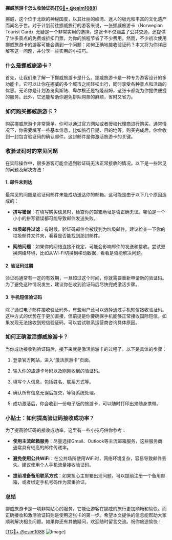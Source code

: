 **挪威旅游卡怎么收验证码[[TG💪+ @esim1088](https://t.me/s/esim1088)]**

挪威，这个位于北欧的神秘国度，以其壮丽的峡湾、迷人的极光和丰富的文化遗产而闻名于世。对于计划前往挪威旅行的游客来说，一张挪威旅游卡（Norwegian Tourist Card）无疑是一个非常实用的选择。这张卡不仅涵盖了公共交通，还提供了许多景点的免费或折扣门票，为你的旅程节省了不少费用。然而，不少初次使用挪威旅游卡的游客可能会遇到一个问题：如何正确地接收验证码？本文将为你详细解答这一问题，并分享一些实用的小技巧。

### 什么是挪威旅游卡？

首先，让我们来了解一下挪威旅游卡是什么。挪威旅游卡是一种专为游客设计的多功能卡，它可以让你在挪威的多个城市之间轻松出行，同时享受各种景点和活动的优惠。无论你是计划游览奥斯陆、卑尔根还是特隆赫姆，这张卡都能为你提供便捷的服务。此外，它还能帮助你避免排队购票的麻烦，省时又省力。

### 如何购买挪威旅游卡？

购买挪威旅游卡非常简单。你可以通过官方网站或者授权代理商进行购买。通常情况下，你需要填写一些基本信息，比如旅行日期、目的地等。购买完成后，你会收到一封包含验证码的确认邮件。这封邮件是你激活旅游卡的关键。

### 收验证码时的常见问题

在实际操作中，很多游客可能会遇到验证码无法正常接收的情况。以下是一些常见的问题及解决方法：

#### 1. 邮件未到达

最常见的问题是验证码邮件未能成功送达你的邮箱。这可能是由于以下几个原因造成的：

- **拼写错误**：在填写购买信息时，检查你的邮箱地址是否正确无误。哪怕是一个小小的拼写错误都可能导致邮件发送失败。
  
- **垃圾邮件过滤**：有时候，验证码邮件会被误判为垃圾邮件。建议检查一下你的垃圾邮件文件夹，看看是否能找到那封邮件。

- **网络问题**：如果你的网络连接不稳定，可能会影响邮件的发送和接收。尝试更换网络环境，比如从Wi-Fi切换到移动数据，看看是否能解决问题。

#### 2. 验证码过期

验证码通常有一定的有效期，一旦超过这个时间，你就需要重新申请新的验证码。为了避免这种情况发生，建议你在收到验证码后尽快完成激活步骤。

#### 3. 手机短信验证码

除了通过电子邮件接收验证码外，有些用户还可以选择通过手机短信接收验证码。这种方式的优势在于更加直接，但前提是你要确保手机能够正常接收国际短信。如果发现无法接收到短信验证码，可以尝试联系运营商咨询具体原因。

### 如何正确激活挪威旅游卡？

当你成功接收到验证码后，接下来就是激活旅游卡的过程了。以下是具体的步骤：

1. 登录官方网站，进入“激活旅游卡”页面。
   
2. 输入你的旅游卡号码以及刚刚收到的验证码。

3. 填写个人信息，包括姓名、联系方式等。

4. 确认所有信息无误后提交，等待系统处理。

5. 成功激活后，你会收到一份电子版的旅游卡，可以随时打印出来随身携带。

### 小贴士：如何提高验证码接收成功率？

为了提高验证码的接收成功率，这里有一些小技巧供你参考：

- **使用主流邮箱服务**：尽量选择Gmail、Outlook等主流邮箱服务，这些服务商通常具有较高的邮件传递率。
  
- **避免使用公共WiFi**：在公共场所使用WiFi时，网络环境复杂，容易导致邮件丢失。建议使用个人手机流量接收验证码。

- **提前准备备用联系方式**：如果担心主邮箱出现问题，可以提前注册一个备用邮箱，或者绑定手机号码作为双重验证。

### 总结

挪威旅游卡是一项非常贴心的服务，它能让游客在挪威的旅行更加顺畅和愉快。而正确接收和激活验证码则是使用这张卡的第一步。希望本文提供的信息能帮助大家顺利解决相关问题。如果你还有其他疑问，欢迎随时留言交流。祝你旅途愉快！

[[TG💪+ @esim1088](https://t.me/s/esim1088) ![Image](https://i.postimg.cc/4NQfJmqS/Snipaste-2025-05-13-00-14-12.png)]